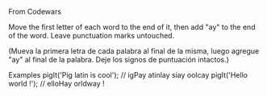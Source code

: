 

From Codewars

Move the first letter of each word to the end of it, then add "ay" to the end of the word. Leave punctuation marks untouched.

(Mueva la primera letra de cada palabra al final de la misma, luego agregue "ay" al final de la palabra. Deje los signos de puntuación intactos.)

Examples
pigIt('Pig latin is cool'); // igPay atinlay siay oolcay
pigIt('Hello world !');     // elloHay orldway !
